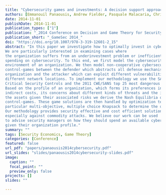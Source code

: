 ```yaml
---
title: "Cybersecurity games and investments: A decision support approach"
authors: [Emmanouil Panaousis, Andrew Fielder, Pasquale Malacaria, Chris Hankin, and Fabrizio Smeraldi]
date: 2014-11-01
publishDate: 2014-11-01
publication_types: ["1"]
publication: "_2014 Conference on Decision and Game Theory for Security_"
publication_short: "_GameSec 2014_"
doi: "https://doi.org/10.1007/978-3-319-12601-2_15"
abstract: "In this paper we investigate how to optimally invest in cybersecurity controls.
We are particularly interested in examining cases where
the organization suffers from an underinvestment problem or inefficient
spending on cybersecurity. To this end, we first model the cybersecurity
environment of an organization. We then model non-cooperative cybersecurity
control-games between the defender which abstracts all defense mechanisms of the
organization and the attacker which can exploit different vulnerabilities at
different network locations. To implement our methodology we use the SANS Top 20
Critical Security Controls and the 2011 CWE/SANS top 25 most dangerous software errors.
Based on the profile of an organization, which forms its preferences in terms of
indirect costs, its concerns about different kinds of threats and the importance of
the assets given their associated risks we derive the Nash Equilibria of a series of
control-games. These game solutions are then handled by optimization techniques, in
particular multi-objective, multiple choice Knapsack to determine the optimal cybersecurity investment.
Our methodology provides security effective and cost efficient solutions
especially against commodity attacks. We believe our work can be used
to advise security managers on how they should spend an available cybersecurity budget
given their organization profile."
summary: ""
tags: [Security Economics, Game Theory]
categories: [Conference]
featured: false
url_pdf: "papers/panaousis2014cybersecurity.pdf"
url_slides: "slides/panaousis2014cybersecurity-slides.pdf"
image:
  caption: ""
  focal_point: ""
  preview_only: false
projects: []
slides: ""

---
```


